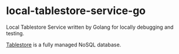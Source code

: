 # local-tablestore-service-go

Local Tablestore Service written by Golang for locally debugging and testing.

[Tablestore](https://www.aliyun.com/product/ots) is a fully managed NoSQL database.
